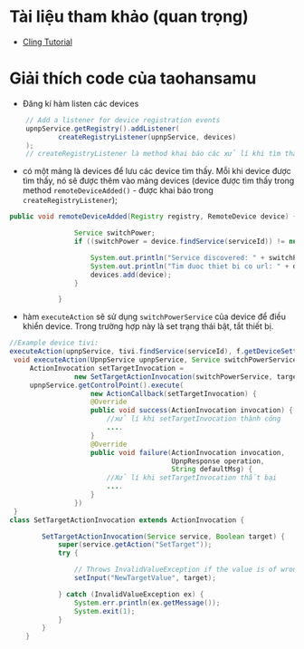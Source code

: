 # Tài liệu tham khảo (quan trọng)
-   [Cling Tutorial](http://4thline.org/projects/cling/core/manual/cling-core-manual.xhtml#chapter.GettingStarted)
# Giải thích code của taohansamu
- Đăng kí hàm listen các devices
```java
    // Add a listener for device registration events
    upnpService.getRegistry().addListener(
            createRegistryListener(upnpService, devices)
    );
    // createRegistryListener là method khai báo các xử lí khi tìm thấy các upnp device và xử lí khi remove device

```
- có một mảng là devices để lưu các device tìm thấy. Mỗi khi device được tìm thấy, nó sẽ được thêm vào mảng devices (device được tìm thấy trong method `remoteDeviceAdded()` - được khai báo trong `createRegistryListener`);
```java
public void remoteDeviceAdded(Registry registry, RemoteDevice device) {

                Service switchPower;
                if ((switchPower = device.findService(serviceId)) != null) {

                    System.out.println("Service discovered: " + switchPower);
                    System.out.println("Tim duoc thiet bi co url: " + device.getIdentity().getDescriptorURL().toString());
                    devices.add(device);
                }

            }
```
- hàm `executeAction` sẽ sử dụng `switchPowerService` của device để điều khiển device. Trong trường hợp này là set trạng thái bật, tắt thiết bị.
```java
//Example device tivi:
executeAction(upnpService, tivi.findService(serviceId), f.getDeviceSettingOfModeByName("2","tivi"));
 void executeAction(UpnpService upnpService, Service switchPowerService,Boolean target){
     ActionInvocation setTargetInvocation =
                new SetTargetActionInvocation(switchPowerService, target);
     upnpService.getControlPoint().execute( 
                    new ActionCallback(setTargetInvocation) {
                    @Override
                    public void success(ActionInvocation invocation) {
                        //xử lí khi setTargetInvocation thành công
                        ....
                    }
                    @Override
                    public void failure(ActionInvocation invocation,
                                        UpnpResponse operation,
                                        String defaultMsg) {
                        //Xử lí khi setTargetInvocation thất bại
                        ....
                    }
                })
 }
class SetTargetActionInvocation extends ActionInvocation {

        SetTargetActionInvocation(Service service, Boolean target) {
            super(service.getAction("SetTarget"));
            try {

                // Throws InvalidValueException if the value is of wrong type
                setInput("NewTargetValue", target);

            } catch (InvalidValueException ex) {
                System.err.println(ex.getMessage());
                System.exit(1);
            }
        }
    }
```